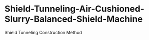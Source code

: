 # Shield-Tunneling-Air-Cushioned-Slurry-Balanced-Shield-Machine
Shield Tunneling Construction Method 
